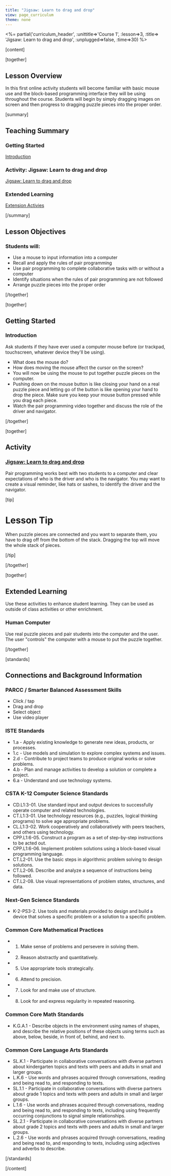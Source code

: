 ```yaml
---
title: "Jigsaw: Learn to drag and drop"
view: page_curriculum
theme: none
---
```


<%= partial('curriculum_header', :unittitle=>'Course 1', :lesson=>3, :title=> 'Jigsaw: Learn to drag and drop', :unplugged=>false, :time=>30) %>

[content]

[together]

## Lesson Overview 
In this first online activity students will become familiar with basic mouse use and the block-based programming interface they will be using throughout the course. Students will begin by simply dragging images on screen and then progress to dragging puzzle pieces into the proper order.

[summary]

## Teaching Summary
### **Getting Started**

[Introduction](#GetStarted) <br/>

### **Activity: Jigsaw: Learn to drag and drop**

[Jigsaw: Learn to drag and drop](#Activity)

### **Extended Learning**

[Extension Activies](#Extended)

[/summary]

## Lesson Objectives 
### Students will:
- Use a mouse to input information into a computer
- Recall and apply the rules of pair programming
- Use pair programming to complete collaborative tasks with or without a computer
- Identify situations when the rules of pair programming are not followed
- Arrange puzzle pieces into the proper order

[/together]

[together]

## Getting Started

### <a name="GetStarted"></a>Introduction
Ask students if they have ever used a computer mouse before (or trackpad, touchscreen, whatever device they'll be using).

- What does the mouse do?
- How does moving the mouse affect the cursor on the screen?
- You will now be using the mouse to put together puzzle pieces on the computer.
- Pushing down on the mouse button is like closing your hand on a real puzzle piece and letting go of the button is like opening your hand to drop the piece. Make sure you keep your mouse button pressed while you drag each piece.
- Watch the pair programming video together and discuss the role of the driver and navigator.

[/together]

[together]

## Activity
### <a name="Activity"></a>[Jigsaw: Learn to drag and drop](http://learn.code.org/s/course1/lessons/3/levels/1)

Pair programming works best with two students to a computer and clear expectations of who is the driver and who is the navigator. You may want to create a visual reminder, like hats or sashes, to identify the driver and the navigator.

[tip]

# Lesson Tip
When puzzle pieces are connected and you want to separate them, you have to drag off from the bottom of the stack. Dragging the top will move the whole stack of pieces.

[/tip]

[/together]


<!--(this is left in here as an example of how to include an image in Markdown)
![](binaryphoto.png) -->


[together]

## Extended Learning 
<a name="Extended"></a>Use these activities to enhance student learning. They can be used as outside of class activities or other enrichment.

### Human Computer

Use real puzzle pieces and pair students into the computer and the user. The user "controls" the computer with a mouse to put the puzzle together.

[/together]

[standards]

## Connections and Background Information

### PARCC / Smarter Balanced Assessment Skills

- Click / tap
- Drag and drop
- Select object
- Use video player

### ISTE Standards 

- 1.a - Apply existing knowledge to generate new ideas, products, or processes.
- 1.c - Use models and simulation to explore complex systems and issues.
- 2.d - Contribute to project teams to produce original works or solve problems.
- 4.b - Plan and manage activities to develop a solution or complete a project.
- 6.a - Understand and use technology systems.

### CSTA K-12 Computer Science Standards
 
- CD.L1:3-01. Use standard input and output devices to successfully operate computer and related technologies.
- CT.L1:3-01. Use technology resources (e.g., puzzles, logical thinking programs) to solve age appropriate problems.
- CL.L1:3-02. Work cooperatively and collaboratively with peers teachers, and others using technology.
- CPP.L1:6-05. Construct a program as a set of step-by-step instructions to be acted out.
- CPP.L1:6-06. Implement problem solutions using a block-based visual programming language.
- CT.L2-01. Use the basic steps in algorithmic problem solving to design solutions.
- CT.L2-06. Describe and analyze a sequence of instructions being followed.
- CT.L2-08. Use visual representations of problem states, structures, and data.
 

### Next-Gen Science Standards

- K-2-PS3-2. Use tools and materials provided to design and build a device that solves a specific problem or a solution to a specific problem. 

### Common Core Mathematical Practices
 
- 1. Make sense of problems and persevere in solving them.
- 2. Reason abstractly and quantitatively.
- 5. Use appropriate tools strategically.
- 6. Attend to precision.
- 7. Look for and make use of structure.
- 8. Look for and express regularity in repeated reasoning.

### Common Core Math Standards

- K.G.A.1 - Describe objects in the environment using names of shapes, and describe the relative positions of these objects using terms such as above, below, beside, in front of, behind, and next to.

### Common Core Language Arts Standards

- SL.K.1 - Participate in collaborative conversations with diverse partners about kindergarten topics and texts with peers and adults in small and larger groups.
- L.K.6 - Use words and phrases acquired through conversations, reading and being read to, and responding to texts.
- SL.1.1 - Participate in collaborative conversations with diverse partners about grade 1 topics and texts with peers and adults in small and larger groups.
- L.1.6 - Use words and phrases acquired through conversations, reading and being read to, and responding to texts, including using frequently occurring conjunctions to signal simple relationships.
- SL.2.1 - Participate in collaborative conversations with diverse partners about grade 2 topics and texts with peers and adults in small and larger groups.
- L.2.6 - Use words and phrases acquired through conversations, reading and being read to, and responding to texts, including using adjectives and adverbs to describe.

[/standards]

[/content]

<link rel="stylesheet" type="text/css" href="../docs/morestyle.css"/>